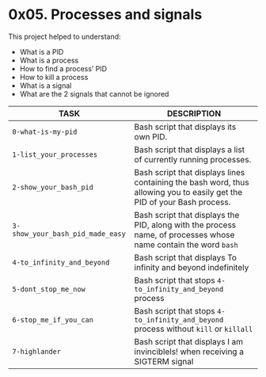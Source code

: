 # 0x05. Processes and signals

This project helped to understand:
- What is a PID
- What is a process
- How to find a process’ PID
- How to kill a process
- What is a signal
- What are the 2 signals that cannot be ignored

TASK | DESCRIPTION
--- | ---
`0-what-is-my-pid` | Bash script that displays its own PID.
`1-list_your_processes` | Bash script that displays a list of currently running processes.
`2-show_your_bash_pid` | Bash script that displays lines containing the bash word, thus allowing you to easily get the PID of your Bash process.
`3-show_your_bash_pid_made_easy` | Bash script that displays the PID, along with the process name, of processes whose name contain the word `bash`
`4-to_infinity_and_beyond` | Bash script that displays To infinity and beyond indefinitely
`5-dont_stop_me_now` | Bash script that stops `4-to_infinity_and_beyond` process
`6-stop_me_if_you_can` | Bash script that stops `4-to_infinity_and_beyond` process without `kill` or `killall`
`7-highlander` | Bash script that displays I am invinciblels! when receiving a SIGTERM signal
